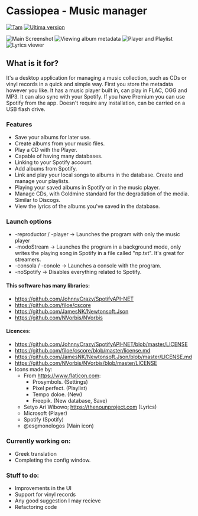 # Cassiopea - Music manager
[![Tam](https://img.shields.io/github/languages/code-size/orestescm76/aplicacion-gestormusica?label=Size)](https://github.com/orestescm76/aplicacion-gestormusica)
[![Ultima version](https://img.shields.io/github/v/release/orestescm76/aplicacion-gestormusica?color=red)](https://github.com/orestescm76/aplicacion-gestormusica)

![Main Screenshot](https://i.imgur.com/jeawWRv.png)
![Viewing album metadata](https://i.imgur.com/C9Pph8W.png)
![Player and Playlist](https://i.imgur.com/ncb31Bq.png)
![Lyrics viewer](https://i.imgur.com/URNazzL.png)

## What is it for?
It's a desktop application for managing a music collection, such as CDs or vinyl records in a quick and simple way. First you store the metadata however you like.
It has a music player built in, can play in FLAC, OGG and MP3. It can also sync with your Spotify. If you have Premium you can use Spotify from the app.
Doesn't require any installation, can be carried on a USB flash drive.

### Features
* Save your albums for later use.
* Create albums from your music files.
* Play a CD with the Player.
* Capable of having many databases.
* Linking to your Spotify account.
* Add albums from Spotify.
* Link and play your local songs to albums in the database. Create and manage your playlists.
* Playing your saved albums in Spotify or in the music player.
* Manage CDs, with Goldmine standard for the degradation of the media. Similar to Discogs.
* View the lyrics of the albums you've saved in the database.

### Launch options
* -reproductor / -player -> Launches the program with only the music player
* -modoStream -> Launches the program in a background mode, only writes the playing song in Spotify in a file called "np.txt". It's great for streamers.
* -consola / -conole -> Launches a console with the program.
* -noSpotify -> Disables everything related to Spotify.

#### This software has many libraries:
* https://github.com/JohnnyCrazy/SpotifyAPI-NET
* https://github.com/filoe/cscore
* https://github.com/JamesNK/Newtonsoft.Json
* https://github.com/NVorbis/NVorbis
#### Licences:
* https://github.com/JohnnyCrazy/SpotifyAPI-NET/blob/master/LICENSE
* https://github.com/filoe/cscore/blob/master/license.md
* https://github.com/JamesNK/Newtonsoft.Json/blob/master/LICENSE.md
* https://github.com/NVorbis/NVorbis/blob/master/LICENSE
* Icons made by:
	* From https://www.flaticon.com:
		* Prosymbols. (Settings)
		* Pixel perfect. (Playlist)
		* Tempo doloe. (New)
		* Freepik. (New database, Save)
	* Setyo Ari Wibowo; https://thenounproject.com (Lyrics)
	* Microsoft (Player)
	* Spotify (Spotify)
	* @esgmonologos (Main icon)

### Currently working on:
* Greek translation
* Completing the config window.

### Stuff to do:
* Improvements in the UI
* Support for vinyl records
* Any good suggestion I may recieve
* Refactoring code
